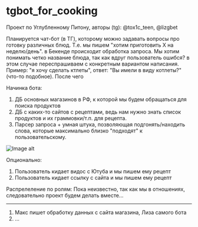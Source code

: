 # tgbot_for_cooking
Проект по Углубленному Питону, авторы (tg): @tox1c_teen, @lizgbet  

Планируется чат-бот (в ТГ), которому можно задавать вопросы про готовку различных блюд. Т.е. мы пишем "хотим приготовить X на неделю/день". в Бекенде происходит обработка запроса. Мы хотим понимать четко название блюда, так как вдруг пользователь ошибся? в этом случае переспрашиваем с конкретным вариантом написания. Пример: "я хочу сделать ктлеты", ответ: "Вы имели в виду котлеты?" (что-то подобное). После чего

Начинка бота:
1. ДБ основных магазинов в РФ, к которой мы будем обращаться для поиска продуктов
2. ДБ с каких-то сайтов с рецептами, ведь нам нужно знать список продуктов и их граммовки/т.п. для рецепта.
3. Парсер запроса + умная штука, позволяющая подгонять/находить слова, которые максимально близко "подходят" к пользовательскому.

![Image alt](https://github.com/{tox1ckid}/{tgbot_for_cooking}/raw/{main}/Plan_how_bot_work.jpg)

Опционально:
1. Пользователь кидает видос с Ютуба и мы пишем ему рецепт
2. Пользователь кидает ссылку с сайта и мы пишем ему рецепт

Распрелеление по ролям:
Пока неизвестно, так как мы в отношениях, следовательно проект будем делать вместе...
______
1. Макс пишет обработку данных с сайта магазина, Лиза самого бота
2. ... 
